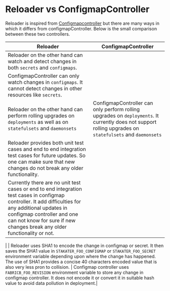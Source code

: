 # Reloader vs ConfigmapController

Reloader is inspired from [Configmapcontroller](https://github.com/fabric8io/configmapcontroller) but there are many ways in which it differs from configmapController. Below is the small comparison between these two controllers.

| Reloader                                                                                                                                                                                                                                                          | ConfigmapController                                                                                                                                                                                                                                                                                                                 |
|--------------------------------------------------------------------------------------------------------------------------------------------------------------------------------------------------------------------------------------------------------------------|--------------------------------------------------------------------------------------------------------------------------------------------------------------------------------------------------------------------------------------------------------------------------------------------------------------------------|
| Reloader on the other hand can watch and detect changes in both `secrets` and `configmaps`.                                                                                                                                                                                                                                                   
| ConfigmapController can only watch changes in `configmaps`. It cannot detect changes in other resources like `secrets`.                                                                                                                                       |
| Reloader on the other hand can perform rolling upgrades on `deployments` as well as on `statefulsets` and `daemonsets`                                                                                                                                                                                                   | ConfigmapController can only perform rolling upgrades on `deployments`. It currently does not support rolling upgrades on `statefulsets` and `daemonsets`                                                                                                          |
| Reloader provides both unit test cases and end to end integration test cases for future updates. So one can make sure that new changes do not break any older functionality.                                                                                                                                               
| Currently there are no unit test cases or end to end integration test cases in configmap controller. It add difficulties for any additional updates in configmap controller and one can not know for sure if new changes break any older functionality or not. 
|
| Reloader uses SHA1 to encode the change in configmap or secret. It then saves the SHA1 value in `STAKATER_FOO_CONFIGMAP` or `STAKATER_FOO_SECRET` environment variable depending upon where the change has happened. The use of SHA1 provides a concise 40 characters encoded value that is also very less pron to collision. | Configmap controller uses `FABRICB_FOO_REVISION` environment variable to store any change in configmap controller. It does not encode it or convert it in suitable hash value to avoid data pollution in deployment.|
